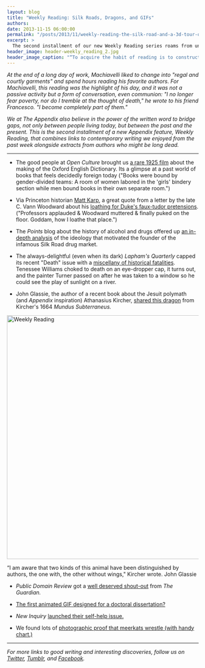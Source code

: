 ```yaml
---
layout: blog
title: "Weekly Reading: Silk Roads, Dragons, and GIFs"
authors:
date: 2013-11-15 06:00:00
permalink: "/posts/2013/11/weekly-reading-the-silk-road-and-a-3d-tour-of-early-london"
excerpt: >
  The second installment of our new Weekly Reading series roams from underground dragons to the odd death of Tennessee Williams.
header_image: header-weekly_reading_2.jpg
header_image_caption: "“To acquire the habit of reading is to construct for yourself a refuge from almost all the miseries of life.” - W. Somerset Maugham"
---
```

*At the end of a long day of work, Machiavelli liked to change into "regal and courtly garments" and spend hours reading his favorite authors. For Machiavelli, this reading was the highlight of his day, and it was not a passive activity but a form of conversation, even communion: "I no longer fear poverty, nor do I tremble at the thought of death," he wrote to his friend Francesco. "I become completely part of them."*

*We at *The Appendix* also believe in the power of the written word to bridge gaps, not only between people living today, but between the past and the present. This is the second installment of a new *Appendix* feature, *Weekly Reading,* that combines links to contemporary writing we enjoyed from the past week alongside extracts from authors who might be long dead.*

***

- The good people at *Open Culture* brought us [a rare 1925 film](http://www.openculture.com/2013/11/how-the-oxford-english-dictionary-was-made-in-1925.html) about the making of the Oxford English Dictionary. Its a glimpse at a past world of books that feels decidedly foreign today ("Books were bound by gender-divided teams: A room of women labored in the 'girls' bindery section while men bound books in their own separate room.")

- Via Princeton historian [Matt Karp](https://twitter.com/MitchFraas), a great quote from a letter by the late C. Vann Woodward about his [loathing for Duke's faux-tudor pretensions](http://theglancereveals.tumblr.com/post/66004541925/middle-gothic-in-celophane). ("Professors applauded & Woodward muttered & finally puked on the floor. Goddam, how I loathe that place.")

- The *Points* blog about the history of alcohol and drugs offered up [an in-depth analysis](http://pointsadhsblog.wordpress.com/2013/11/04/silk-road-part-two-ross-ulbricht-vs-the-world/) of the ideology that motivated the founder of the infamous Silk Road drug market. 

- The always-delightful (even when its dark) *Lapham's Quarterly* capped its recent "Death" issue with a [miscellany of historical fatalities](http://www.laphamsquarterly.org/miscellany/shot-stabbed-hanged.php?page=all). Tenessee Williams choked to death on an eye-dropper cap, it turns out, and the painter Turner passed on after he was taken to a window so he could see the play of sunlight on a river.

- John Glassie, the author of a recent book about the Jesuit polymath (and *Appendix* inspiration) Athanasius Kircher, [shared this dragon](https://www.facebook.com/photo.php?fbid=565070450234362&set=a.382403245167751.90178.378904818850927&type=1) from Kircher's 1664 *Mundus Subterraneus.*

<div class="inline-image">
<a rel="lightbox" href="http://s3.amazonaws.com/appendixjournal-images/images/attachments/000/000/779/large/1453536_565070450234362_357451349_n.jpg?1383591560">
<img src="http://s3.amazonaws.com/appendixjournal-images/images/attachments/000/000/779/medium/1453536_565070450234362_357451349_n.jpg?1383591560" width="640" alt="Weekly Reading" />
</a>
<p class="caption">
“I am aware that two kinds of this animal have been distinguished by authors, the one with, the other without wings," Kircher wrote.
<span class="credit">John Glassie</span>
</p>
</div>

- *Public Domain Review* got a [well deserved shout-out](http://www.theguardian.com/books/2013/nov/03/public-domain-review-digital-curation) from *The Guardian.*

- [The first animated GIF designed for a doctoral dissertation?](http://tumblr.theappendix.net/post/66616480463/the-worlds-first-animated-gif-designed-to-be-used#notes)

- *New Inquiry* [launched their self-help issue.](http://thenewinquiry.com/features/vol-22-editors-note-self-help/)

- We found lots of [photographic proof that meerkats wrestle (with handy chart.)](https://twitter.com/appendixjournal/status/398249309218422784)

<hr class="special" />

*For more links to good writing and interesting discoveries, follow us on [Twitter](https://twitter.com/appendixjournal), [Tumblr](http://tumblr.theappendix.net/), and [Facebook](https://www.facebook.com/TheAppendix).*